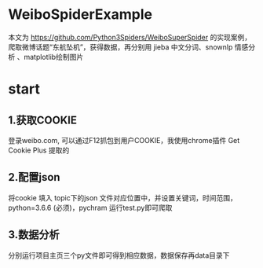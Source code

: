 # WeiboSpiderExample
本文为 https://github.com/Python3Spiders/WeiboSuperSpider 的实现案例，爬取微博话题“东航坠机”，获得数据，再分别用 jieba 中文分词、snownlp 情感分析 、matplotlib绘制图片

# start
## 1.获取COOKIE
登录weibo.com, 可以通过F12抓包到用户COOKIE，我使用chrome插件 Get Cookie Plus 提取的
## 2.配置json
将cookie 填入 topic下的json 文件对应位置中，并设置关键词，时间范围，python=3.6.6 (必须)，pychram 运行test.py即可爬取
## 3.数据分析
分别运行项目主页三个py文件即可得到相应数据，数据保存再data目录下
